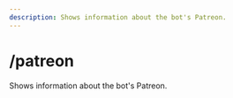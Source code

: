 ```yaml
---
description: Shows information about the bot's Patreon.
---
```


# /patreon

Shows information about the bot's Patreon.

